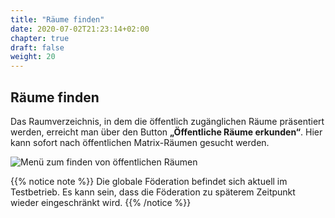 ```yaml
---
title: "Räume finden"
date: 2020-07-02T21:23:14+02:00
chapter: true
draft: false
weight: 20
---
```

## Räume finden

Das Raumverzeichnis, in dem die öffentlich zugänglichen Räume präsentiert werden, erreicht man über den Button **„Öffentliche Räume erkunden“**. Hier kann sofort nach öffentlichen Matrix-Räumen gesucht werden.

![Menü zum finden von öffentlichen Räumen](/doc/images/01_Find_Room_de.png)

{{% notice note %}}
Die globale Föderation befindet sich aktuell im Testbetrieb. Es kann sein, dass die Föderation zu späterem Zeitpunkt wieder eingeschränkt wird.
{{% /notice %}}
